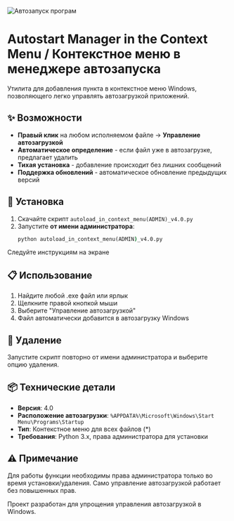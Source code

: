 ![Автозапуск програм](https://imag.malavida.com/qa/qa-windows-11-2069.jpg)

# Autostart Manager in the Context Menu / Контекстное меню в менеджере автозапуска

Утилита для добавления пункта в контекстное меню Windows, позволяющего легко управлять автозагрузкой приложений.

## ✨ Возможности

- **Правый клик** на любом исполняемом файле → **Управление автозагрузкой**
- **Автоматическое определение** - если файл уже в автозагрузке, предлагает удалить
- **Тихая установка** - добавление происходит без лишних сообщений
- **Поддержка обновлений** - автоматическое обновление предыдущих версий

## 🚀 Установка

1. Скачайте скрипт `autoload_in_context_menu(ADMIN)_v4.0.py`
2. Запустите **от имени администратора**:
   ```cmd
   python autoload_in_context_menu(ADMIN)_v4.0.py

Следуйте инструкциям на экране

## 📋 Использование

1. Найдите любой .exe файл или ярлык
2. Щелкните правой кнопкой мыши
3. Выберите "Управление автозагрузкой"
4. Файл автоматически добавится в автозагрузку Windows

## 🔧 Удаление

Запустите скрипт повторно от имени администратора и выберите опцию удаления.

## 📦 Технические детали

- **Версия**: 4.0
- **Расположение автозагрузки**: `%APPDATA%\Microsoft\Windows\Start Menu\Programs\Startup`
- **Тип**: Контекстное меню для всех файлов (*)
- **Требования**: Python 3.x, права администратора для установки

## ⚠️ Примечание

Для работы функции необходимы права администратора только во время установки/удаления. Само управление автозагрузкой работает без повышенных прав.

Проект разработан для упрощения управления автозагрузкой в Windows.
